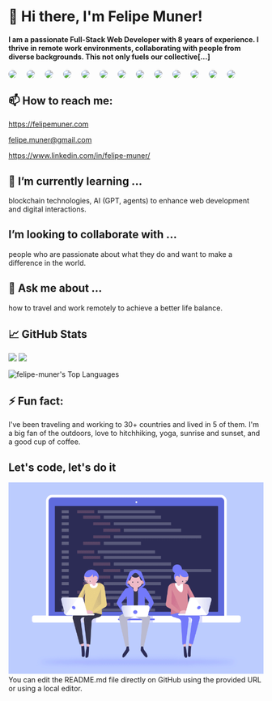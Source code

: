 # 👋 Hi there, I'm Felipe Muner!

#### I am a passionate Full-Stack Web Developer with 8 years of experience. I thrive in remote work environments, collaborating with people from diverse backgrounds. This not only fuels our collective[...]

<div style="display:flex; flex-wrap: wrap; gap: 20px; row-gap:20px;">
    <img style="border-radius: 8px;" src="https://img.shields.io/badge/-TypeScript-007ACC?logo=typescript&logoColor=white" />
    <img style="border-radius: 8px;" src="https://img.shields.io/badge/-Next.js-000000?logo=next.js&logoColor=white" />
    <img style="border-radius: 8px;" src="https://img.shields.io/badge/-React-61DAFB?logo=react&logoColor=black" />
    <img style="border-radius: 8px;" src="https://img.shields.io/badge/-Tailwind_CSS-38B2AC?logo=tailwind-css&logoColor=white" />
    <img style="border-radius: 8px;" src="https://img.shields.io/badge/-Node.js-339933?logo=node.js&logoColor=white" />
    <img style="border-radius: 8px;" src="https://img.shields.io/badge/-GraphQL-E10098?logo=graphql&logoColor=white" />
    <img style="border-radius: 8px;" src="https://img.shields.io/badge/-PostgreSQL-336791?logo=postgresql&logoColor=white" />
    <img style="border-radius: 8px;" src="https://img.shields.io/badge/-GitHub_Actions-2088FF?logo=github-actions&logoColor=white" />
    <img style="border-radius: 8px;" src="https://img.shields.io/badge/-Docker-2496ED?logo=docker&logoColor=white" />
    <img style="border-radius: 8px;" src="https://img.shields.io/badge/-Figma-F24E1E?logo=figma&logoColor=white" />
    <img style="border-radius: 8px;" src="https://img.shields.io/badge/-Notion-000000?logo=notion&logoColor=white" />
    <img style="border-radius: 8px;" src="https://img.shields.io/badge/-Slack-4A154B?logo=slack&logoColor=white" />
    <img style="border-radius: 8px;" src="https://img.shields.io/badge/-Discord-5865F2?logo=discord&logoColor=white" />
</div>

## 📫 How to reach me:

https://felipemuner.com

felipe.muner@gmail.com

https://www.linkedin.com/in/felipe-muner/

## 🌱 I’m currently learning ...

blockchain technologies, AI (GPT, agents) to enhance web development and digital interactions.

## I’m looking to collaborate with ...

people who are passionate about what they do and want to make a difference in the world.

## 💬 Ask me about ...

how to travel and work remotely to achieve a better life balance.

## 📈 GitHub Stats

<img src="https://github-profile-trophy.vercel.app/?username=felipe-muner">

<img src="https://github-readme-streak-stats.herokuapp.com/?user=felipe-muner">

![felipe-muner's Top Languages](https://github-readme-stats.vercel.app/api/top-langs/?username=felipe-muner&theme=vue-dark&show_icons=true&hide_border=true&layout=compact)

## ⚡ Fun fact:

I've been traveling and working to 30+ countries and lived in 5 of them. I'm a big fan of the outdoors, love to hitchhiking, yoga, sunrise and sunset, and a good cup of coffee.


## Let's code, let's do it
<img src="./code.gif" />
You can edit the README.md file directly on GitHub using the provided URL or using a local editor.

